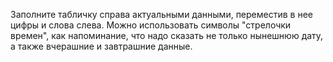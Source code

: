 Заполните табличку справа актуальными данными, переместив в нее цифры и слова слева. Можно использовать символы "стрелочки времен", как напоминание, что надо сказать не только нынешнюю дату, а также вчерашние и завтрашние данные.
